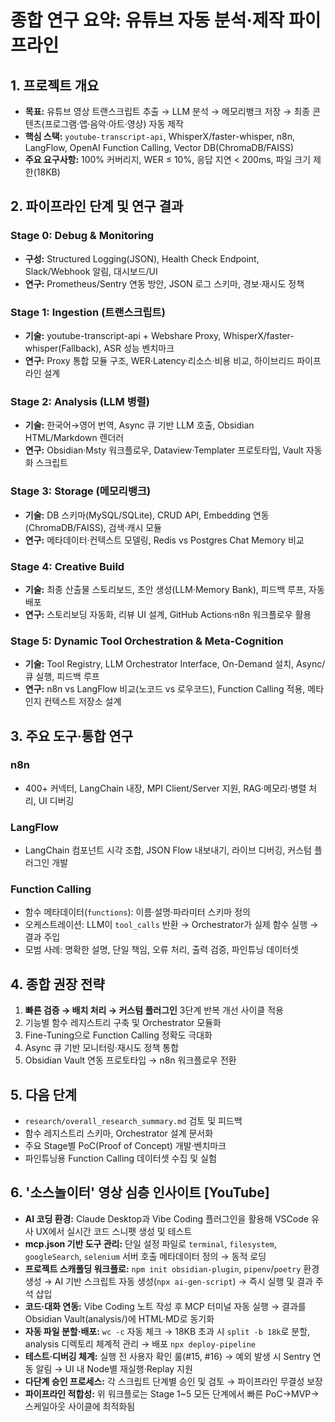 # 종합 연구 요약: 유튜브 자동 분석·제작 파이프라인

## 1. 프로젝트 개요
- **목표:** 유튜브 영상 트랜스크립트 추출 → LLM 분석 → 메모리뱅크 저장 → 최종 콘텐츠(프로그램·앱·음악·아트·영상) 자동 제작
- **핵심 스택:** `youtube-transcript-api`, WhisperX/faster-whisper, n8n, LangFlow, OpenAI Function Calling, Vector DB(ChromaDB/FAISS)
- **주요 요구사항:** 100% 커버리지, WER ≤ 10%, 응답 지연 < 200ms, 파일 크기 제한(18KB)

## 2. 파이프라인 단계 및 연구 결과

### Stage 0: Debug & Monitoring
- **구성:** Structured Logging(JSON), Health Check Endpoint, Slack/Webhook 알림, 대시보드/UI
- **연구:** Prometheus/Sentry 연동 방안, JSON 로그 스키마, 경보·재시도 정책

### Stage 1: Ingestion (트랜스크립트)
- **기술:** youtube-transcript-api + Webshare Proxy, WhisperX/faster-whisper(Fallback), ASR 성능 벤치마크
- **연구:** Proxy 통합 모듈 구조, WER·Latency·리소스·비용 비교, 하이브리드 파이프라인 설계

### Stage 2: Analysis (LLM 병렬)
- **기술:** 한국어→영어 번역, Async 큐 기반 LLM 호출, Obsidian HTML/Markdown 렌더러
- **연구:** Obsidian·Msty 워크플로우, Dataview·Templater 프로토타입, Vault 자동화 스크립트

### Stage 3: Storage (메모리뱅크)
- **기술:** DB 스키마(MySQL/SQLite), CRUD API, Embedding 연동(ChromaDB/FAISS), 검색·캐시 모듈
- **연구:** 메타데이터·컨텍스트 모델링, Redis vs Postgres Chat Memory 비교

### Stage 4: Creative Build
- **기술:** 최종 산출물 스토리보드, 초안 생성(LLM·Memory Bank), 피드백 루프, 자동 배포
- **연구:** 스토리보딩 자동화, 리뷰 UI 설계, GitHub Actions·n8n 워크플로우 활용

### Stage 5: Dynamic Tool Orchestration & Meta-Cognition
- **기술:** Tool Registry, LLM Orchestrator Interface, On-Demand 설치, Async/큐 실행, 피드백 루프
- **연구:** n8n vs LangFlow 비교(노코드 vs 로우코드), Function Calling 적용, 메타인지 컨텍스트 저장소 설계

## 3. 주요 도구·통합 연구

### n8n
- 400+ 커넥터, LangChain 내장, MPI Client/Server 지원, RAG·메모리·병렬 처리, UI 디버깅

### LangFlow
- LangChain 컴포넌트 시각 조합, JSON Flow 내보내기, 라이브 디버깅, 커스텀 플러그인 개발

### Function Calling
- 함수 메타데이터(`functions`): 이름·설명·파라미터 스키마 정의
- 오케스트레이션: LLM이 `tool_calls` 반환 → Orchestrator가 실제 함수 실행 → 결과 주입
- 모범 사례: 명확한 설명, 단일 책임, 오류 처리, 출력 검증, 파인튜닝 데이터셋

## 4. 종합 권장 전략
1. **빠른 검증 → 배치 처리 → 커스텀 플러그인** 3단계 반복 개선 사이클 적용
2. 기능별 함수 레지스트리 구축 및 Orchestrator 모듈화
3. Fine-Tuning으로 Function Calling 정확도 극대화
4. Async 큐 기반 모니터링·재시도 정책 통합
5. Obsidian Vault 연동 프로토타입 → n8n 워크플로우 전환

## 5. 다음 단계
- `research/overall_research_summary.md` 검토 및 피드백
- 함수 레지스트리 스키마, Orchestrator 설계 문서화
- 주요 Stage별 PoC(Proof of Concept) 개발·벤치마크
- 파인튜닝용 Function Calling 데이터셋 수집 및 실험

## 6. '소스놀이터' 영상 심층 인사이트 [YouTube]
- **AI 코딩 환경:** Claude Desktop과 Vibe Coding 플러그인을 활용해 VSCode 유사 UX에서 실시간 코드 스니펫 생성 및 테스트
- **mcp.json 기반 도구 관리:** 단일 설정 파일로 `terminal`, `filesystem`, `googleSearch`, `selenium` 서버 호출 메타데이터 정의 → 동적 로딩
- **프로젝트 스캐폴딩 워크플로:** `npm init obsidian-plugin`, `pipenv`/`poetry` 환경 생성 → AI 기반 스크립트 자동 생성(`npx ai-gen-script`) → 즉시 실행 및 결과 주석 삽입
- **코드·대화 연동:** Vibe Coding 노트 작성 후 MCP 터미널 자동 실행 → 결과를 Obsidian Vault(analysis/)에 HTML·MD로 동기화
- **자동 파일 분할·배포:** `wc -c` 자동 체크 → 18KB 초과 시 `split -b 18k`로 분할, analysis 디렉토리 체계적 관리 → 배포 `npx deploy-pipeline`
- **테스트·디버깅 체계:** 실행 전 사용자 확인 룰(#15, #16) → 예외 발생 시 Sentry 연동 알림 → UI 내 Node별 재실행·Replay 지원
- **다단계 승인 프로세스:** 각 스크립트 단계별 승인 및 검토 → 파이프라인 무결성 보장
- **파이프라인 적합성:** 위 워크플로는 Stage 1~5 모든 단계에서 빠른 PoC→MVP→스케일아웃 사이클에 최적화됨 